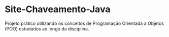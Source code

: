 # Site-Chaveamento-Java
Projeto prático utilizando os conceitos de Programação Orientada a Objetos (POO) estudados ao longo da disciplina.
